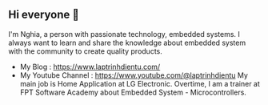 ## Hi everyone 👋
I'm Nghia, a person with passionate technology, embedded systems. I always want to learn and share the knowledge about embedded system with the community to create quality products.
* My Blog : https://www.laptrinhdientu.com/
* My Youtube Channel : https://www.youtube.com/@laptrinhdientu
My main job is Home Application at LG Electronic. Overtime, I am a trainer at FPT Software Academy about Embedded System - Microcontrollers.

<!--
**nghia12a1-t-ara/nghia12a1-t-ara** is a ✨ _special_ ✨ repository because its `README.md` (this file) appears on your GitHub profile.

Here are some ideas to get you started:

- 🔭 I’m currently working on ...
- 🌱 I’m currently learning ...
- 👯 I’m looking to collaborate on ...
- 🤔 I’m looking for help with ...
- 💬 Ask me about ...
- 📫 How to reach me: ...
- 😄 Pronouns: ...
- ⚡ Fun fact: ...
-->
